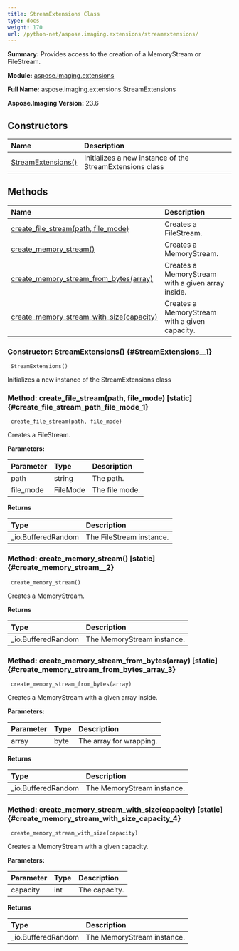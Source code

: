 ```yaml
---
title: StreamExtensions Class
type: docs
weight: 170
url: /python-net/aspose.imaging.extensions/streamextensions/
---
```


**Summary:** Provides access to the creation of a MemoryStream or FileStream.

**Module:** [aspose.imaging.extensions](/imaging/python-net/aspose.imaging.extensions/)

**Full Name:** aspose.imaging.extensions.StreamExtensions

**Aspose.Imaging Version:** 23.6

## **Constructors**
| **Name** | **Description** |
| :- | :- |
| [StreamExtensions()](#StreamExtensions__1) | Initializes a new instance of the StreamExtensions class |
## **Methods**
| **Name** | **Description** |
| :- | :- |
| [create_file_stream(path, file_mode)](#create_file_stream_path_file_mode_1) | Creates a FileStream. |
| [create_memory_stream()](#create_memory_stream__2) | Creates a MemoryStream. |
| [create_memory_stream_from_bytes(array)](#create_memory_stream_from_bytes_array_3) | Creates a MemoryStream with a given array inside. |
| [create_memory_stream_with_size(capacity)](#create_memory_stream_with_size_capacity_4) | Creates a MemoryStream with a given capacity. |


### Constructor: StreamExtensions() {#StreamExtensions__1}


```
 StreamExtensions() 
```

Initializes a new instance of the StreamExtensions class

### Method: create_file_stream(path, file_mode)  [static] {#create_file_stream_path_file_mode_1}


```
 create_file_stream(path, file_mode) 
```

Creates a FileStream.

**Parameters:**

| Parameter | Type | Description |
| :- | :- | :- |
| path | string | The path. |
| file_mode | FileMode | The file mode. |

**Returns**

| Type | Description |
| :- | :- |
| _io.BufferedRandom | The FileStream instance. |


### Method: create_memory_stream()  [static] {#create_memory_stream__2}


```
 create_memory_stream() 
```

Creates a MemoryStream.

**Returns**

| Type | Description |
| :- | :- |
| _io.BufferedRandom | The MemoryStream instance. |


### Method: create_memory_stream_from_bytes(array)  [static] {#create_memory_stream_from_bytes_array_3}


```
 create_memory_stream_from_bytes(array) 
```

Creates a MemoryStream with a given array inside.

**Parameters:**

| Parameter | Type | Description |
| :- | :- | :- |
| array | byte | The array for wrapping. |

**Returns**

| Type | Description |
| :- | :- |
| _io.BufferedRandom | The MemoryStream instance. |


### Method: create_memory_stream_with_size(capacity)  [static] {#create_memory_stream_with_size_capacity_4}


```
 create_memory_stream_with_size(capacity) 
```

Creates a MemoryStream with a given capacity.

**Parameters:**

| Parameter | Type | Description |
| :- | :- | :- |
| capacity | int | The capacity. |

**Returns**

| Type | Description |
| :- | :- |
| _io.BufferedRandom | The MemoryStream instance. |


